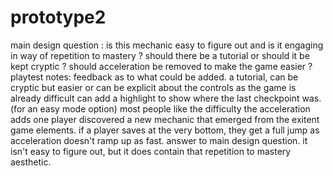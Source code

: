 # prototype2
 
main design question : is this mechanic easy to figure out and is it engaging in way of repetition to mastery ?
should there be a tutorial or should it be kept cryptic ?
should acceleration be removed to make the game easier ?
playtest notes:
feedback as to what could be added. a tutorial, can be cryptic but easier or can be explicit about the controls as the game is already difficult can add a highlight to show where the last checkpoint was. (for an easy mode option) most people like the difficulty the acceleration adds one player discovered a new mechanic that emerged from the exitent game elements. if a player saves at the very bottom, they get a full jump as acceleration doesn't ramp up as fast.
answer to main design question. it isn't easy to figure out, but it does contain that repetition to mastery aesthetic.
